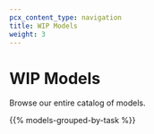 ```yaml
---
pcx_content_type: navigation
title: WIP Models
weight: 3
---
```


# WIP Models

Browse our entire catalog of models.

{{% models-grouped-by-task %}}